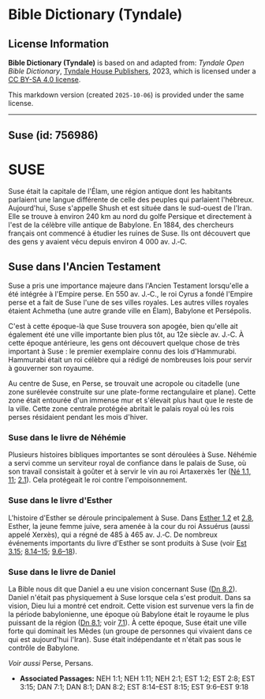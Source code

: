 # Bible Dictionary (Tyndale)

## License Information

**Bible Dictionary (Tyndale)** is based on and adapted from: _Tyndale Open Bible Dictionary_, [Tyndale House Publishers](https://tyndaleopenresources.com/), 2023, which is licensed under a [CC BY-SA 4.0 license](https://creativecommons.org/licenses/by-sa/4.0/legalcode.en).

This markdown version (created `2025-10-06`) is provided under the same license.



--------------------------------

## Suse (id: 756986)

SUSE
====

Suse était la capitale de l'Élam, une région antique dont les habitants parlaient une langue différente de celle des peuples qui parlaient l'hébreux. Aujourd'hui, Suse s'appelle Shush et est située dans le sud\-ouest de l'Iran. Elle se trouve à environ 240 km au nord du golfe Persique et directement à l'est de la célèbre ville antique de Babylone. En 1884, des chercheurs français ont commencé à étudier les ruines de Suse. Ils ont découvert que des gens y avaient vécu depuis environ 4 000 av. J.‑C.

Suse dans l'Ancien Testament
----------------------------

Suse a pris une importance majeure dans l'Ancien Testament lorsqu'elle a été intégrée à l'Empire perse. En 550 av. J.‑C., le roi Cyrus a fondé l'Empire perse et a fait de Suse l'une de ses villes royales. Les autres villes royales étaient Achmetha (une autre grande ville en Élam), Babylone et Persépolis.

C'est à cette époque\-là que Suse trouvera son apogée, bien qu'elle ait également été une ville importante bien plus tôt, au 12e siècle av. J.‑C. À cette époque antérieure, les gens ont découvert quelque chose de très important à Suse : le premier exemplaire connu des lois d'Hammurabi. Hammurabi était un roi célèbre qui a rédigé de nombreuses lois pour servir à gouverner son royaume.

Au centre de Suse, en Perse, se trouvait une acropole ou citadelle (une zone surélevée construite sur une plate\-forme rectangulaire et plane). Cette zone était entourée d'un immense mur et s'élevait plus haut que le reste de la ville. Cette zone centrale protégée abritait le palais royal où les rois perses résidaient pendant les mois d'hiver.

### Suse dans le livre de Néhémie

Plusieurs histoires bibliques importantes se sont déroulées à Suse. Néhémie a servi comme un serviteur royal de confiance dans le palais de Suse, où son travail consistait à goûter et à servir le vin au roi Artaxerxès 1er ([Né 1\.1, 11](https://ref.ly/Neh1:1,Neh1:11); [2\.1](https://ref.ly/Neh2:1)). Cela protégeait le roi contre l'empoisonnement.

### Suse dans le livre d'Esther

L'histoire d'Esther se déroule principalement à Suse. Dans [Esther 1\.2](https://ref.ly/Esth1:2) et [2\.8](https://ref.ly/Esth2:8), Esther, la jeune femme juive, sera amenée à la cour du roi Assuérus (aussi appelé Xerxès), qui a régné de 485 à 465 av. J.‑C. De nombreux événements importants du livre d'Esther se sont produits à Suse (voir [Est 3\.15](https://ref.ly/Esth3:15); [8\.14–15](https://ref.ly/Esth8:14-Esth8:15); [9\.6–18](https://ref.ly/Esth9:6-Esth9:18)).

### Suse dans le livre de Daniel

La Bible nous dit que Daniel a eu une vision concernant Suse ([Dn 8\.2](https://ref.ly/Dan8:2)). Daniel n'était pas physiquement à Suse lorsque cela s'est produit. Dans sa vision, Dieu lui a montré cet endroit. Cette vision est survenue vers la fin de la période babylonienne, une époque où Babylone était le royaume le plus puissant de la région ([Dn 8\.1](https://ref.ly/Dan8:1); voir [7\.1](https://ref.ly/Dan7:1)). À cette époque, Suse était une ville forte qui dominait les Mèdes (un groupe de personnes qui vivaient dans ce qui est aujourd'hui l'Iran). Suse était indépendante et n'était pas sous le contrôle de Babylone.

*Voir aussi* Perse, Persans.

* **Associated Passages:** NEH 1:1; NEH 1:11; NEH 2:1; EST 1:2; EST 2:8; EST 3:15; DAN 7:1; DAN 8:1; DAN 8:2; EST 8:14–EST 8:15; EST 9:6–EST 9:18


